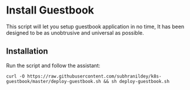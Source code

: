 # Install Guestbook 

This script will let you setup guestbook application in no time,  It has been designed to be as unobtrusive and universal as possible. 

## Installation
Run the script and follow the assistant:

`curl -O https://raw.githubusercontent.com/subhranildey/k8s-guestbook/master/deploy-guestbook.sh && sh deploy-guestbook.sh`

